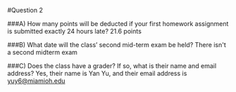 #Question 2

###A) How many points will be deducted if your first homework assignment is submitted exactly 24 hours late?
21.6 points

###B) What date will the class’ second mid-term exam be held?
There isn't a second midterm exam

###C) Does the class have a grader? If so, what is their name and email address?
Yes, their name is Yan Yu, and their email address is yuy6@miamioh.edu
